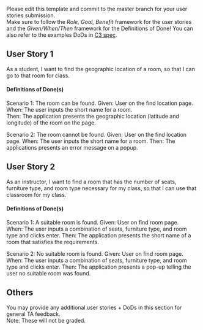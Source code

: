 Please edit this template and commit to the master branch for your user stories submission.   
Make sure to follow the *Role, Goal, Benefit* framework for the user stories and the *Given/When/Then* framework for the Definitions of Done! You can also refer to the examples DoDs in [C3 spec](https://sites.google.com/view/ubc-cpsc310-21w2-intro-to-se/project/checkpoint-3).

## User Story 1
As a student, I want to find the geographic location of a room, so that I can go to that room for class.


#### Definitions of Done(s)
Scenario 1: The room can be found.
Given: User on the find location page.
When: The user inputs the short name for a room.  
Then: The application presents the geographic location (latitude and longitude) of the room on the page.

Scenario 2: The room cannot be found.
Given: User on the find location page.
When: The user inputs the short name for a room.
Then: The applications presents an error message on a popup.


## User Story 2
As an instructor, I want to find a room that has the number of seats, furniture type,
and room type necessary for my class, so that I can use that classroom for my class.


#### Definitions of Done(s)
Scenario 1: A suitable room is found.
Given: User on find room page.  
When: The user inputs a combination of seats, furniture type, and room type
and clicks enter.
Then: The application presents the short name of a room that satisfies the requirements.

Scenario 2: No suitable room is found.
Given: User on find room page.  
When: The user inputs a combination of seats, furniture type, and room type
and clicks enter.
Then: The application presents a pop-up telling the user no suitable room was found.

## Others
You may provide any additional user stories + DoDs in this section for general TA feedback.  
Note: These will not be graded.
